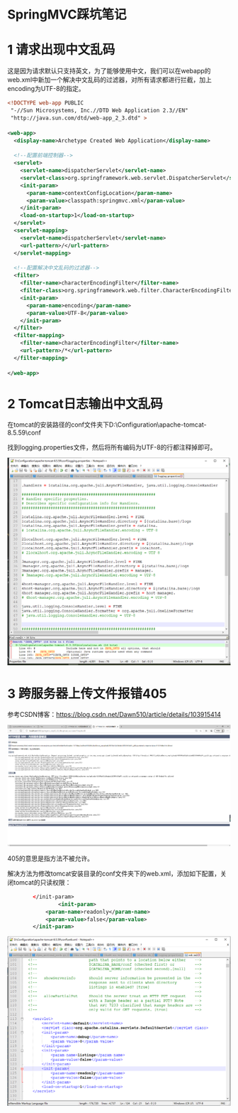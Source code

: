 # SpringMVC踩坑笔记

# 1 请求出现中文乱码

这是因为请求默认只支持英文，为了能够使用中文，我们可以在webapp的web.xml中新加一个解决中文乱码的过滤器，对所有请求都进行拦截，加上encoding为UTF-8的指定。

```xml
<!DOCTYPE web-app PUBLIC
 "-//Sun Microsystems, Inc.//DTD Web Application 2.3//EN"
 "http://java.sun.com/dtd/web-app_2_3.dtd" >

<web-app>
  <display-name>Archetype Created Web Application</display-name>

  <!--配置前端控制器-->
  <servlet>
    <servlet-name>dispatcherServlet</servlet-name>
    <servlet-class>org.springframework.web.servlet.DispatcherServlet</servlet-class>
    <init-param>
      <param-name>contextConfigLocation</param-name>
      <param-value>classpath:springmvc.xml</param-value>
    </init-param>
    <load-on-startup>1</load-on-startup>
  </servlet>
  <servlet-mapping>
    <servlet-name>dispatcherServlet</servlet-name>
    <url-pattern>/</url-pattern>
  </servlet-mapping>

  <!--配置解决中文乱码的过滤器-->
  <filter>
    <filter-name>characterEncodingFilter</filter-name>
    <filter-class>org.springframework.web.filter.CharacterEncodingFilter</filter-class>
    <init-param>
      <param-name>encoding</param-name>
      <param-value>UTF-8</param-value>
    </init-param>
  </filter>
  <filter-mapping>
    <filter-name>characterEncodingFilter</filter-name>
    <url-pattern>/*</url-pattern>
  </filter-mapping>

</web-app>

```



# 2 Tomcat日志输出中文乱码

在tomcat的安装路径的conf文件夹下D:\Configuration\apache-tomcat-8.5.59\conf

找到logging.properties文件，然后将所有编码为UTF-8的行都注释掉即可。

![image-20201105232740392](images/image-20201105232740392.png)



# 3 跨服务器上传文件报错405

参考CSDN博客：https://blog.csdn.net/Dawn510/article/details/103915414

![image-20201108191333379](images/image-20201108191333379.png)

405的意思是指方法不被允许。

解决方法为修改tomcat安装目录的conf文件夹下的web.xml，添加如下配置，关闭tomcat的只读权限：

```xml
        </init-param>
				<init-param>
			<param-name>readonly</param-name>
			<param-value>false</param-value>
		</init-param>
```

![image-20201108192533289](images/image-20201108192533289.png)